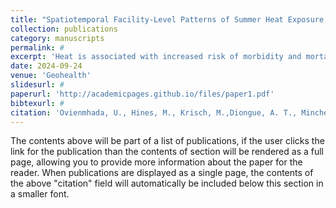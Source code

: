 ```yaml
---
title: "Spatiotemporal Facility-Level Patterns of Summer Heat Exposure, Vulnerability, and Risk in United States Prison Landscapes"
collection: publications
category: manuscripts
permalink: #
excerpt: 'Heat is associated with increased risk of morbidity and mortality. People who are incarcerated are especially vulnerable to heat exposure due to demographic characteristics and their conditions of confinement. Evaluating heat exposure in prisons, and the characteristics of exposed populations and prisons, can elucidate prison-level risk to heat exposure. We leveraged a high-resolution air temperature data set to evaluate short and long-term patterns of heat metrics for 1,614 prisons in the United States from 1990 to 2023. We found that the most heat-exposed facilities and states were mostly in the Southwestern United States, while the prisons with the highest temperature anomalies from the historical record were in the Pacific Northwest, the Northeast, Texas, and parts of the Midwest. Prisons in the Pacific Northwest, the Northeast, and upper Midwest had the highest occurrences of days associated with an increased risk of heat-related mortality. We also estimated differences in heat exposure at prisons by facility and individual-level characteristics. We found higher proportions of non-white and Hispanic populations in the prisons with higher heat exposure. Lastly, we found that heat exposure was higher in prisons with any of nine facility-level characteristics that may modify risk to heat. This study brings together distinct measures of exposure, vulnerability, and risk, which would each inform unique strategies for heat-interventions. Community leaders and policymakers should carefully consider which measures they want to apply, and include the voices of directly impacted people, as the differing metrics and perspectives will have implications for who is included in fights for environmental justice.'
date: 2024-09-24
venue: 'Geohealth'
slidesurl: #
paperurl: 'http://academicpages.github.io/files/paper1.pdf'
bibtexurl: #
citation: 'Ovienmhada, U., Hines, M., Krisch, M.,Diongue, A. T., Minchew, B., & Wood, D.R. (2024). Spatiotemporal facility‐levelpatterns of summer heat exposure,vulnerability, and risk in United Statesprison landscapes. GeoHealth, 8,e2024GH001108.'
---
```

The contents above will be part of a list of publications, if the user clicks the link for the publication than the contents of section will be rendered as a full page, allowing you to provide more information about the paper for the reader. When publications are displayed as a single page, the contents of the above "citation" field will automatically be included below this section in a smaller font.
